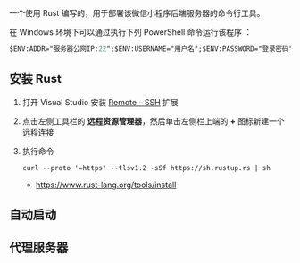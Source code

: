 一个使用 Rust 编写的，用于部署该微信小程序后端服务器的命令行工具。

在 Windows 环境下可以通过执行下列 PowerShell 命令运行该程序 ：

```ps
$ENV:ADDR="服务器公网IP:22";$ENV:USERNAME="用户名";$ENV:PASSWORD="登录密码";cargo run
```

## 安装 Rust

1. 打开 Visual Studio 安装 [Remote - SSH](https://marketplace.visualstudio.com/items?itemName=ms-vscode-remote.remote-ssh) 扩展
2. 点击左侧工具栏的 **远程资源管理器**，然后单击左侧栏上端的 **+** 图标新建一个远程连接
3. 执行命令

    ```
    curl --proto '=https' --tlsv1.2 -sSf https://sh.rustup.rs | sh
    ```

    - https://www.rust-lang.org/tools/install

## 自动启动

## 代理服务器

